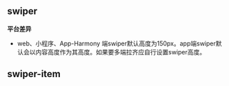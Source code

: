## swiper

<!-- UTSCOMJSON.swiper.description -->

<!-- UTSCOMJSON.swiper.compatibility -->

<!-- UTSCOMJSON.swiper.attribute -->

<!-- UTSCOMJSON.swiper.event -->

<!-- UTSCOMJSON.swiper.component_type-->

<!-- UTSCOMJSON.swiper.children -->

<!-- UTSCOMJSON.swiper.example -->

<!-- UTSCOMJSON.swiper.reference -->

**平台差异**

- web、小程序、App-Harmony 端swiper默认高度为150px。app端swiper默认会以内容高度作为其高度。如果要多端拉齐应自行设置swiper高度。

## swiper-item

<!-- UTSCOMJSON.swiper-item.description -->

<!-- UTSCOMJSON.swiper-item.compatibility -->

<!-- UTSCOMJSON.swiper-item.attribute -->

<!-- UTSCOMJSON.swiper-item.event -->

<!-- UTSCOMJSON.swiper-item.component_type-->

<!-- UTSCOMJSON.swiper-item.example -->

<!-- UTSCOMJSON.swiper-item.reference -->
